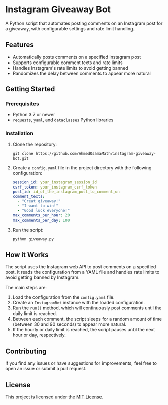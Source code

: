 # Instagram Giveaway Bot

A Python script that automates posting comments on an Instagram post for a giveaway, with configurable settings and rate limit handling.

## Features

- Automatically posts comments on a specified Instagram post
- Supports configurable comment texts and rate limits
- Handles Instagram's rate limits to avoid getting banned
- Randomizes the delay between comments to appear more natural

## Getting Started

### Prerequisites

- Python 3.7 or newer
- `requests`, `yaml`, and `dataclasses` Python libraries

### Installation

1. Clone the repository:
   ```
   git clone https://github.com/AhmedOsamaMath/instagram-giveaway-bot.git
   ```
2. Create a `config.yaml` file in the project directory with the following configuration:
   ```yaml
   session_id: your_instagram_session_id
   csrf_token: your_instagram_csrf_token
   post_id: id_of_the_instagram_post_to_comment_on
   comment_texts:
     - "Great giveaway!"
     - "I want to win!"
     - "Good luck everyone!"
   max_comments_per_hour: 20
   max_comments_per_day: 100
   ```
3. Run the script:
   ```
   python giveaway.py
   ```

## How it Works

The script uses the Instagram web API to post comments on a specified post. It reads the configuration from a YAML file and handles rate limits to avoid getting banned by Instagram.

The main steps are:

1. Load the configuration from the `config.yaml` file.
2. Create an `InstagramBot` instance with the loaded configuration.
3. Run the `run()` method, which will continuously post comments until the daily limit is reached.
4. Between each comment, the script sleeps for a random amount of time (between 30 and 90 seconds) to appear more natural.
5. If the hourly or daily limit is reached, the script pauses until the next hour or day, respectively.

## Contributing

If you find any issues or have suggestions for improvements, feel free to open an issue or submit a pull request.

## License

This project is licensed under the [MIT License](LICENSE).

